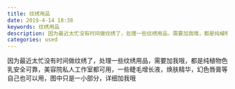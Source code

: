 ```yaml
---
title: 纹绣用品
date: 2019-4-14 18:38
keywords: 纹绣用品
description: 因为最近太忙没有时间做纹绣了，处理一些纹绣用品，需要加我哦，都是纯植物色乳安全可靠，美容院私人工作室都可用，一些睫毛增长液，焕肤精华，幻色唇膏等自己也可以用，图中只是一小部分，详细加我哦
categories: used
---
```

<td class="t_f" id="postmessage_3497307">

因为最近太忙没有时间做纹绣了，处理一些纹绣用品，需要加我哦，都是纯植物色乳安全可靠，美容院私人工作室都可用，一些睫毛增长液，焕肤精华，幻色唇膏等自己也可以用，图中只是一小部分，详细加我哦<br/>
<img alt="" border="0" class="zoom" data-cf-modified-7d64f9ef3c2529b9e00292a9-="" file="http://www.flw.ph/data/appbyme/upload/image/201904/14/Ah9LPjmlNi2i.jpg" id="aimg_I4DD8" lazyloadthumb="1" onclick="" onmouseover="" src="http://www.flw.ph/data/appbyme/upload/image/201904/14/Ah9LPjmlNi2i.jpg"/><br/>
<br/>
<img alt="" border="0" class="zoom" data-cf-modified-7d64f9ef3c2529b9e00292a9-="" file="http://www.flw.ph/data/appbyme/upload/image/201904/14/9ZUqGnsm5UvE.jpg" id="aimg_alwqa" lazyloadthumb="1" onclick="" onmouseover="" src="http://www.flw.ph/data/appbyme/upload/image/201904/14/9ZUqGnsm5UvE.jpg"/><br/>
<br/>
</td>
